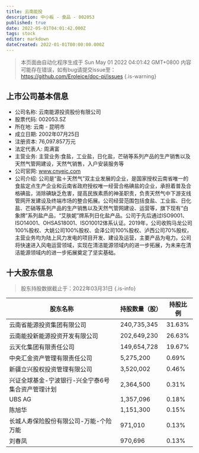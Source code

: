 ```yaml
---
title: 云南能投
description: 中小板 - 食品 - 002053
published: true
date: 2022-05-01T04:01:42.000Z
tags: stock
editor: markdown
dateCreated: 2022-01-01T00:00:00.000Z
---
```


> 本页面由自动化程序生成于 Sun May 01 2022 04:01:42 GMT+0800
> 内容可能存在错误，如有bug请提交issue至：https://github.com/Eroleice/doc-pi/issues
{.is-warning}

## 上市公司基本信息
- 公司名称: 云南能源投资股份有限公司
- 股票代码: 002053.SZ
- 所在地: 云南 - 昆明市
- 成立日期: 2002年07月25日
- 注册资本: 76,097.857万元
- 法定代表人: 周满富
- 主营业务: 主营业务:食盐，工业盐，日化盐，芒硝等系列产品的生产销售以及天然气管网建设，天然气销售，入户安装服务等
- 公司官网: www.cnyeic.com
- 公司介绍: 公司是“盐＋天然气”双主业发展的企业，是国家授权云南省唯一的食盐定点生产企业和云南省政府授权唯一经营合格碘盐的企业，承担着普及合格碘盐，消除碘缺乏危害，提高民族素质的神圣职责，负责天然气中下游支线管网开发建设及终端市场的整合拓展。公司经营范围包括食盐、工业盐、日化盐、芒硝等系列产品的生产销售以及天然气管网建设、运营等，旗下现有“白象牌”系列盐产品，“艾肤妮”牌系列日化盐产品。公司于先后通过ISO9001、ISO14001、OHSAS18001、ISO10012体系认证。2019年，公司收购马龙公司100%股权、大姚公司100%股权、会泽公司100%股权、泸西公司70%股权，主营业务均为陆上风力发电的项目开发、建设及运营，主要产品为电力。公司将快速进入风电运营领域，实现在清洁能源领域内的进一步拓展，为未来在清洁能源领域内的进一步拓展奠定了坚实基础。


## 十大股东信息
> 股东持股数据截止于：2022年03月31日
{.is-info}

| 股东名称 | 持股数量（股） | 持股比例 |
| --- | --- | --- |
| 云南省能源投资集团有限公司 | 240,735,345 | 31.63% |
| 云南能投新能源投资开发有限公司 | 202,649,230 | 26.63% |
| 云天化集团有限责任公司 | 149,654,728 | 19.67% |
| 中央汇金资产管理有限责任公司 | 5,275,200 | 0.69% |
| 新疆立兴股权投资管理有限公司 | 3,520,002 | 0.46% |
| 兴证全球基金-宁波银行-兴全宁泰6号集合资产管理计划 | 2,364,500 | 0.31% |
| UBS AG | 1,357,096 | 0.18% |
| 陈旭华 | 1,151,300 | 0.15% |
| 长城人寿保险股份有限公司-万能-个险万能 | 971,010 | 0.13% |
| 刘春凤 | 970,696 | 0.13% |




